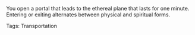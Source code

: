 You open a portal that leads to the ethereal plane that lasts for one minute. Entering or exiting alternates between physical and spiritual forms.

Tags: Transportation